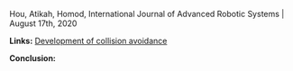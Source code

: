 Hou, Atikah, Homod, International Journal of Advanced Robotic Systems | August 17th, 2020

**Links:** [Development of collision avoidance](https://journals.sagepub.com/doi/full/10.1177/1729881420923967)

**Conclusion:** 